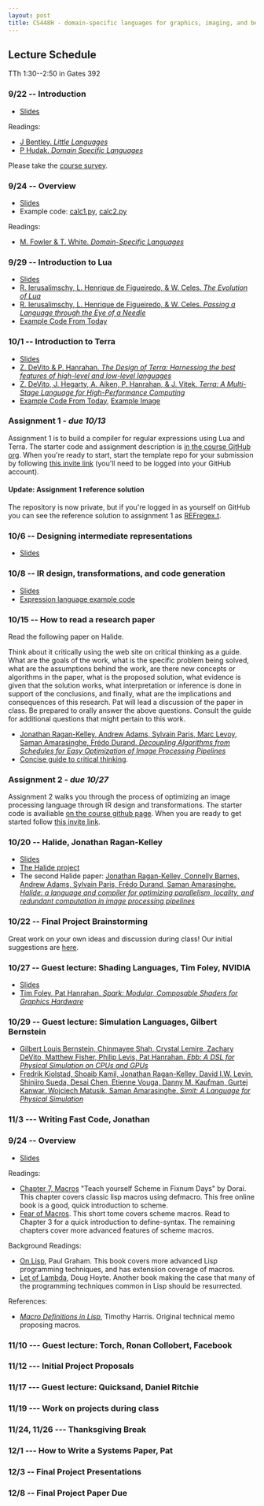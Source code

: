 ```yaml
---
layout: post
title: CS448H - domain-specific languages for graphics, imaging, and beyond
---
```


Lecture Schedule
--------

TTh 1:30--2:50 in Gates 392

### 9/22 -- Introduction

* [Slides](intro.pdf)

Readings:

* [J Bentley. _Little Languages_](little-languages.pdf)
* [P Hudak. _Domain Specific Languages_](DSEL-Little.pdf)

Please take the [course survey](http://goo.gl/forms/kJ4qicMhrq).

### 9/24 -- Overview

* [Slides](build.pdf)
* Example code: [calc1.py](calc1.py), [calc2.py](calc2.py)

Readings:

* [M. Fowler & T. White. _Domain-Specific Languages_](http://proquest.safaribooksonline.com/9780132107549?uicode=stanford)


### 9/29 -- Introduction to Lua

* [Slides](cs448h-3.pdf)
* [R. Ierusalimschy, L. Henrique de Figueiredo, & W.  Celes. _The Evolution of Lua_](http://www.lua.org/doc/hopl.pdf)
* [R. Ierusalimschy, L. Henrique de Figueiredo, & W.  Celes. _Passing a Language through the Eye of a Needle_](https://queue.acm.org/detail.cfm?id=1983083)
* [Example Code From Today](example-1.lua)

### 10/1 -- Introduction to Terra

* [Slides](cs448h-4.pdf)
* [Z. DeVito & P. Hanrahan. _The Design of Terra: Harnessing the best features of high-level and low-level languages_](http://terralang.org/snapl-devito.pdf)
* [Z. DeVito, J. Hegarty, A. Aiken, P. Hanrahan, & J. Vitek. _Terra: A Multi-Stage Language for High-Performance Computing_](http://terralang.org/pldi071-devito.pdf)
* [Example Code From Today](example-2.t), [Example Image](giraffe.ppm)

### Assignment 1 - _due 10/13_
Assignment 1 is to build a compiler for regular expressions using Lua and Terra. The starter code and assignment description is [in the course GitHub org](http://github.com/CS448H/assignment1). When you're ready to start, start the template repo for your submission by following [this invite link](https://classroom.github.com/assignment-invitations/349e75dcf83aeebb9c0fefbc62a42dbf) (you'll need to be logged into your GitHub account).

#### Update: Assignment 1 reference solution
The repository is now private, but if you're logged in as yourself on GitHub you can see the reference solution to assignment 1 as [REFregex.t](https://github.com/CS448H/assignment1/blob/master/REFregex.t).

### 10/6 -- Designing intermediate representations

* [Slides](IRs.pdf)

### 10/8 -- IR design, transformations, and code generation

* [Slides](IRs-transforms-codegen.pdf)
* [Expression language example code](http://github.com/CS448h/cs448h.github.com/tree/master/ir-codegen-example)

### 10/15 -- How to read a research paper

Read the following paper on Halide.

Think about it critically using the web site on critical thinking as a guide.
What are the goals of the work, what is the specific problem being solved,
what are the assumptions behind the work,
are there new concepts or algorithms in the paper,
what is the proposed solution,
what evidence is given that the solution works,
what interpretation or inference is done in support of the conclusions,
and finally, what are the implications and consequences of this research.
Pat will lead a discussion of the paper in class.
Be prepared to orally answer the above questions.
Consult the guide for additional questions that might pertain
to this work.

* [Jonathan Ragan-Kelley, Andrew Adams, Sylvain Paris, Marc Levoy, Saman Amarasinghe, Frédo Durand.  _Decoupling Algorithms from Schedules for Easy Optimization of Image Processing Pipelines_](http://people.csail.mit.edu/jrk/halide12/)
* [Concise guide to critical thinking](http://www.criticalthinking.org/ctmodel/logic-model1.htm). 

### Assignment 2 - _due 10/27_
Assignment 2 walks you through the process of optimizing an image processing language through IR design and transformations. The  starter code is availiable [on the course github page](http://github.com/CS448H/assignment2). When you are ready to get started follow [this invite link](https://classroom.github.com/assignment-invitations/41ab15b18322a502c54d69925a70cf0b).

### 10/20 -- Halide, Jonathan Ragan-Kelley
* [Slides](2015-10-20-halide.pdf)
* [The Halide project](http://halide-lang.org)
* The second Halide paper: [Jonathan Ragan-Kelley, Connelly Barnes, Andrew Adams, Sylvain Paris, Frédo Durand, Saman Amarasinghe. _Halide: a language and compiler for optimizing parallelism, locality, and redundant computation in image processing pipelines_](http://people.csail.mit.edu/jrk/halide-pldi13.pdf)

### 10/22 -- Final Project Brainstorming
Great work on your own ideas and discussion during class! Our initial suggestions are [here](2015-10-22-project-ideas.pdf).

### 10/27 -- Guest lecture: Shading Languages, Tim Foley, NVIDIA
* [Slides](shading-languages-with-backup.pdf)
* [Tim Foley, Pat Hanrahan. _Spark: Modular, Composable Shaders for Graphics Hardware_](http://graphics.stanford.edu/papers/spark/)

### 10/29 -- Guest lecture: Simulation Languages, Gilbert Bernstein
* [Gilbert Louis Bernstein, Chinmayee Shah, Crystal Lemire, Zachary DeVito, Matthew Fisher, Philip Levis, Pat Hanrahan. _Ebb: A DSL for Physical Simulation on CPUs and GPUs_](http://arxiv.org/abs/1506.07577)
* [Fredrik Kjolstad, Shoaib Kamil, Jonathan Ragan-Kelley, David I.W. Levin, Shinjiro Sueda, Desai Chen, Etienne Vouga, Danny M. Kaufman, Gurtej Kanwar, Wojciech Matusik, Saman Amarasinghe. _Simit: A Language for Physical Simulation_](http://dspace.mit.edu/handle/1721.1/97075)

### 11/3 --- Writing Fast Code, Jonathan

### 9/24 -- Overview

* [Slides](macro.pdf)

Readings:

* [Chapter 7, Macros](http://icem-www.folkwang-hochschule.de/~finnendahl/cm_kurse/doc/t-y-scheme/t-y-scheme-Z-H-8.html#%_chap_7)
"Teach yourself Scheme in Fixnum Days" by Dorai.
This chapter covers classic lisp macros using defmacro.
This free online book is a good, quick introduction to scheme.
* [Fear of Macros](http://www.greghendershott.com/fear-of-macros/all.html). 
This short tome covers scheme macros.
Read to Chapter 3 for a quick introduction to define-syntax.
The remaining chapters cover more advanced features of scheme macros.

Background Readings:

* [On Lisp](http://www.paulgraham.com/onlisp.html), Paul Graham.
This book covers more advanced Lisp programming techniques,
and has extensiion coverage of macros.
* [Let of Lambda](http://letoverlambda.com/), Doug Hoyte.
Another book making the case that many of the programming techniques
common in Lisp should be resurrected.

References:

* [_Macro Definitions in Lisp_](https://github.com/acarrico/ai-memo),
Timothy Harris. Original technical memo proposing macros.



### 11/10 --- Guest lecture: Torch, Ronan Collobert, Facebook

### 11/12 --- Initial Project Proposals 

### 11/17 --- Guest lecture: Quicksand, Daniel Ritchie

### 11/19 --- Work on projects during class

### 11/24, 11/26 --- Thanksgiving Break

### 12/1 --- How to Write a Systems Paper, Pat

### 12/3 -- Final Project Presentations

### 12/8 -- Final Project Paper Due

